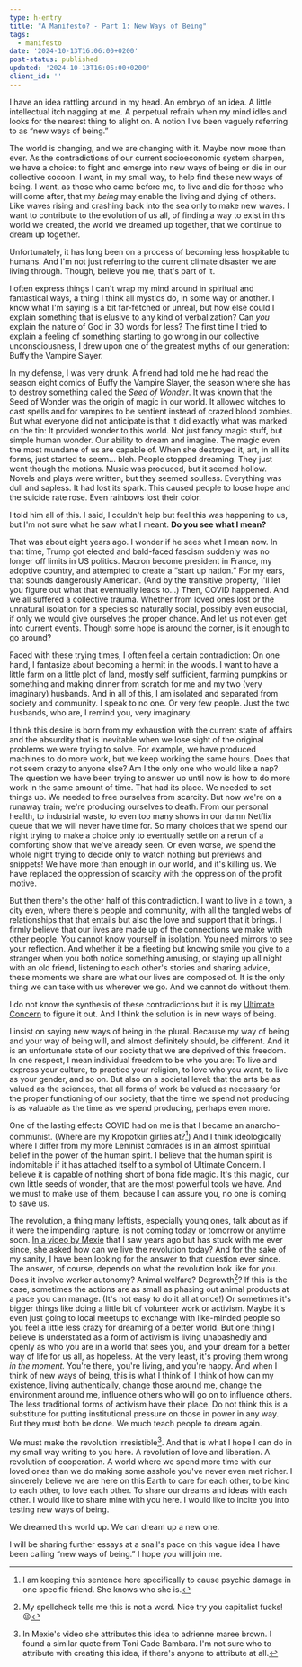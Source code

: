 ```yaml
---
type: h-entry
title: "A Manifesto? - Part 1: New Ways of Being"
tags:
  - manifesto
date: '2024-10-13T16:06:00+0200'
post-status: published
updated: '2024-10-13T16:06:00+0200'
client_id: ''
---
```

I have an idea rattling around in my head. An embryo of an idea. A little intellectual itch nagging at me. A perpetual refrain when my mind idles and looks for the nearest thing to alight on. A notion I've been vaguely referring to as “new ways of being.” 

The world is changing, and we are changing with it. Maybe now more than ever. As the contradictions of our current socioeconomic system sharpen, we have a choice: to fight and emerge into new ways of being or die in our collective cocoon. I want, in my small way, to help find these new ways of being. I want, as those who came before me, to live and die for those who will come after, that my *being* may enable the living and dying of others. Like waves rising and crashing back into the sea only to make new waves. I want to contribute to the evolution of us all, of finding a way to exist in this world we created, the world we dreamed up together, that we continue to dream up together.

Unfortunately, it has long been on a process of becoming less hospitable to humans. And I'm not just referring to the current climate disaster we are living through. Though, believe you me, that's part of it. 

I often express things I can't wrap my mind around in spiritual and fantastical ways, a thing I think all mystics do, in some way or another. I know what I'm saying is a bit far-fetched or unreal, but how else could I explain something that is elusive to any kind of verbalization? Can *you* explain the nature of God in 30 words for less? The first time I tried to explain a feeling of something starting to go wrong in our collective unconsciousness, I drew upon one of the greatest myths of our generation: Buffy the Vampire Slayer.

In my defense, I was very drunk. A friend had told me he had read the season eight comics of Buffy the Vampire Slayer, the season where she has to destroy something called the *Seed of Wonder*. It was known that the Seed of Wonder was the origin of magic in our world. It allowed witches to cast spells and for vampires to be sentient instead of crazed blood zombies. But what everyone did not anticipate is that it did exactly what was marked on the tin: It provided wonder to this world. Not just fancy magic stuff, but simple human wonder. Our ability to dream and imagine. The magic even the most mundane of us are capable of. When she destroyed it, art, in all its forms, just started to seem... bleh. People stopped dreaming. They just went though the motions. Music was produced, but it seemed hollow. Novels and plays were written, but they seemed soulless. Everything was dull and sapless. It had lost its spark. This caused people to loose hope and the suicide rate rose. Even rainbows lost their color.

I told him all of this. I said, I couldn't help but feel this was happening to us, but I'm not sure what he saw what I meant. **Do you see what I mean?**

That was about eight years ago. I wonder if he sees what I mean now. In that time, Trump got elected and bald-faced fascism suddenly was no longer off limits in US politics. Macron become president in France, my adoptive country, and attempted to create a “start up nation.” For my ears, that sounds dangerously American. (And by the transitive property, I'll let you figure out what that eventually leads to...) Then, COVID happened. And we all suffered a collective trauma. Whether from loved ones lost or the unnatural isolation for a species so naturally social, possibly even eusocial, if only we would give ourselves the proper chance. And let us not even get into current events. Though some hope is around the corner, is it enough to go around?

Faced with these trying times, I often feel a certain contradiction: On one hand, I fantasize about becoming a hermit in the woods. I want to have a little farm on a little plot of land, mostly self sufficient, farming pumpkins or something and making dinner from scratch for me and my two (very imaginary) husbands. And in all of this, I am isolated and separated from society and community. I speak to no one. Or very few people. Just the two husbands, who are, I remind you, very imaginary. 

I think this desire is born from my exhaustion with the current state of affairs and the absurdity that is inevitable when we lose sight of the original problems we were trying to solve. For example, we have produced machines to do more work, but we keep working the same hours. Does that not seem crazy to anyone else? Am I the only one who would like a nap? The question we have been trying to answer up until now is how to do more work in the same amount of time. That had its place. We needed to set things up. We needed to free ourselves from scarcity. But now we're on a runaway train; we're producing ourselves to death. From our personal health, to industrial waste, to even too many shows in our damn Netflix queue that we will never have time for. So many choices that we spend our night trying to make a choice only to eventually settle on a rerun of a comforting show that we've already seen. Or even worse, we spend the whole night trying to decide only to watch nothing but previews and snippets! We have more than enough in our world, and it's killing us. We have replaced the oppression of scarcity with the oppression of the profit motive. 

But then there's the other half of this contradiction. I want to live in a town, a city even, where there's people and community, with all the tangled webs of relationships that that entails but also the love and support that it brings. I firmly believe that our lives are made up of the connections we make with other people. You cannot know yourself in isolation. You need mirrors to see your reflection. And whether it be a fleeting but knowing smile you give to a stranger when you both notice something amusing, or staying up all night with an old friend, listening to each other's stories and sharing advice, these moments we share are what our lives are composed of. It is the only thing we can take with us wherever we go. And we cannot do without them. 

I do not know the synthesis of these contradictions but it is my [Ultimate Concern](https://en.wikipedia.org/wiki/Paul_Tillich#Faith_as_ultimate_concern) to figure it out. And I think the solution is in new ways of being.

I insist on saying new ways of being in the plural. Because my way of being and your way of being will, and almost definitely should, be different. And it is an unfortunate state of our society that we are deprived of this freedom. In one respect, I mean individual freedom to be who you are: To live and express your culture, to practice your religion, to love who you want, to live as your gender, and so on. But also on a societal level: that the arts be as valued as the sciences, that all forms of work be valued as necessary for the proper functioning of our society, that the time we spend not producing is as valuable as the time as we spend producing, perhaps even more.

One of the lasting effects COVID had on me is that I became an anarcho-communist. (Where are my Kropotkin girlies at?[^1]) And I think ideologically where I differ from my more Leninist comrades is in an almost spiritual belief in the power of the human spirit. I believe that the human spirit is indomitable if it has attached itself to a symbol of Ultimate Concern. I believe it is capable of nothing short of bona fide magic. It's this magic, our own little seeds of wonder, that are the most powerful tools we have. And we must to make use of them, because I can assure you, no one is coming to save us.

The revolution, a thing many leftists, especially young ones, talk about as if it were the impending rapture, is not coming today or tomorrow or anytime soon. [In a video by Mexie](https://www.youtube.com/watch?v=TWVmcuqpIB0) that I saw years ago but has stuck with me ever since, she asked how can we live the revolution today?  And for the sake of my sanity, I have been looking for the answer to that question ever since. The answer, of course, depends on what the revolution look like for you. Does it involve worker autonomy? Animal welfare? Degrowth[^2]?  If this is the case, sometimes the actions are as small as phasing out animal products at a pace you can manage. (It's not easy to do it all at once!) Or sometimes it's bigger things like doing a little bit of volunteer work or activism. Maybe it's even just going to local meetups to exchange with like-minded people so you feel a little less crazy for dreaming of a better world. But one thing I believe is understated as a form of activism is living unabashedly and openly as who you are in a world that sees you, and your dream for a better way of life for us all, as hopeless. At the very least, it's proving them wrong *in the moment.* You're there, you're living, and you're happy. And when I think of new ways of being, this is what I think of. I think of how can my existence, living authentically, change those around me, change the environment around me, influence others who will go on to influence others. The less traditional forms of activism have their place. Do not think this is a substitute for putting institutional pressure on those in power in any way. But they must both be done. We much teach people to dream again.

We must make the revolution irresistible[^3]. And that is what I hope I can do in my small way writing to you here. A revolution of love and liberation. A revolution of cooperation. A world where we spend more time with our loved ones than we do making some asshole you've never even met richer. I sincerely believe we are here on this Earth to care for each other, to be kind to each other, to love each other. To share our dreams and ideas with each other. I would like to share mine with you here. I would like to incite you into testing new ways of being.

We dreamed this world up. We can dream up a new one. 

I will be sharing further essays at a snail's pace on this vague idea I have been calling “new ways of being.” I hope you will join me.

[^1]: I am keeping this sentence here specifically to cause psychic damage in one specific friend. She knows who she is.

[^2]: My spellcheck tells me this is not a word. Nice try you capitalist fucks! :wink:

[^3]: In Mexie's video she attributes this idea to adrienne maree brown. I found a similar quote from Toni Cade Bambara. I'm not sure who to attribute with creating this idea, if there's anyone to attribute at all.
